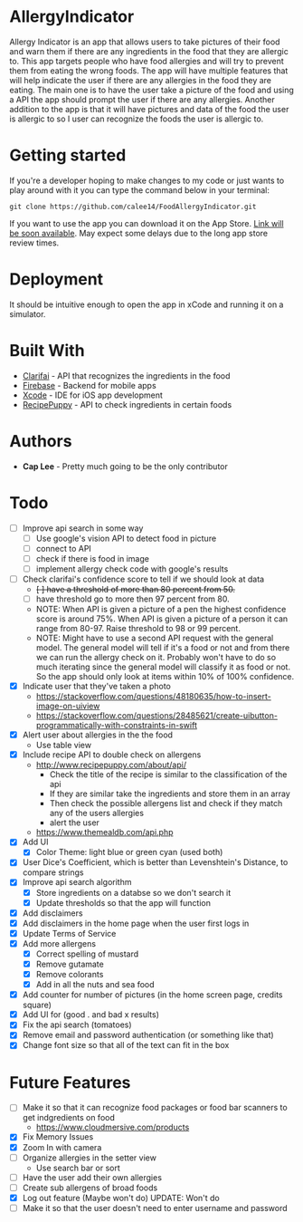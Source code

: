 # AllergyIndicator
Allergy Indicator is an app that allows users to take pictures of their food and warn them if there are any ingredients in the food that they are allergic to. This app targets people who have food allergies and will try to prevent them from eating the wrong foods. The app will have multiple features that will help indicate the user if there are any allergies in the food they are eating. The main one is to have the user take a picture of the food and using a API the app should prompt the user if there are any allergies. Another addition to the app is that it will have pictures and data of the food the user is allergic to so I user can recognize the foods the user is allergic to. 

# Getting started
If you're a developer hoping to make changes to my code or just wants to play around with it you can type the command below in your terminal:
```
git clone https://github.com/calee14/FoodAllergyIndicator.git
```
If you want to use the app you can download it on the App Store. [Link will be soon available](). May expect some delays due to the long app store review times. 
# Deployment
It should be intuitive enough to open the app in xCode and running it on a simulator.

# Built With
- [Clarifai](https://clarifai.com) - API that recognizes the ingredients in the food
- [Firebase](https://firebase.google.com) - Backend for mobile apps
- [Xcode](https://developer.apple.com/xcode/) - IDE for iOS app development
- [RecipePuppy](http://www.recipepuppy.com/about/api/) - API to check ingredients in certain foods

# Authors
- **Cap Lee** - Pretty much going to be the only contributor

# Todo
- [ ] Improve api search in some way
  - [ ] Use google's vision API to detect food in picture
  - [ ] connect to API
  - [ ] check if there is food in image
  - [ ] implement allergy check code with google's results
- [ ] Check clarifai's confidence score to tell if we should look at data
  - ~~[ ] have a threshold of more than 80 percent from 50.~~
  - [ ] have threshold go to more then 97 percent from 80.
  - NOTE: When API is given a picture of a pen the highest confidence score is around 75%. When API is given a picture of a person it can range from 80-97. Raise threshold to 98 or 99 percent.
  - NOTE: Might have to use a second API request with the general model. The general model will tell if it's a food or not and from there we can run the allergy check on it. Probably won't have to do so much iterating since the general model will classify it as food or not. So the app should only look at items within 10% of 100% confidence. 
- [X] Indicate user that they've taken a photo
  - https://stackoverflow.com/questions/48180635/how-to-insert-image-on-uiview
  - https://stackoverflow.com/questions/28485621/create-uibutton-programmatically-with-constraints-in-swift
- [X] Alert user about allergies in the the food
  - Use table view
- [X] Include recipe API to double check on allergens
  - http://www.recipepuppy.com/about/api/
    - Check the title of the recipe is similar to the classification of the api
    - If they are similar take the ingredients and store them in an array
    - Then check the possible allergens list and check if they match any of the users allergies
    - alert the user
  - https://www.themealdb.com/api.php
- [X] Add UI
  - [X] Color Theme: light blue or green cyan (used both)
- [X] User Dice's Coefficient, which is better than Levenshtein's Distance, to compare strings
- [X] Improve api search algorithm
  - [X] Store ingredients on a databse so we don't search it
  - [X] Update thresholds so that the app will function
- [X] Add disclaimers
- [X] Add disclaimers in the home page when the user first logs in
- [X] Update Terms of Service
- [X] Add more allergens
  - [X] Correct spelling of mustard
  - [X] Remove gutamate
  - [X] Remove colorants
  - [X] Add in all the nuts and sea food
- [X] Add counter for number of pictures (in the home screen page, credits square)
- [X] Add UI for (good . and bad x results)
- [X] Fix the api search (tomatoes)
- [X] Remove email and password authentication (or something like that)
- [X] Change font size so that all of the text can fit in the box
# Future Features
- [ ] Make it so that it can recognize food packages or food bar scanners to get indgredients on food
  - https://www.cloudmersive.com/products
- [X] Fix Memory Issues
- [X] Zoom In with camera
- [ ] Organize allergies in the setter view
  - Use search bar or sort
- [ ] Have the user add their own allergies
- [ ] Create sub allergens of broad foods
- [X] Log out feature (Maybe won't do) UPDATE: Won't do
- [ ] Make it so that the user doesn't need to enter username and password

